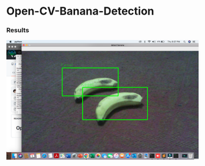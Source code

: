 # Open-CV-Banana-Detection


### Results


<img src="https://github.com/noorkhokhar99/Open-CV-Banana-Detection/blob/main/Screen%20Shot%201444-04-08%20at%209.37.07%20PM.png">

